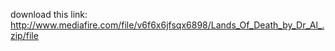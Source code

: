 download this link: http://www.mediafire.com/file/v6f6x6jfsqx6898/Lands_Of_Death_by_Dr_Al_.zip/file
